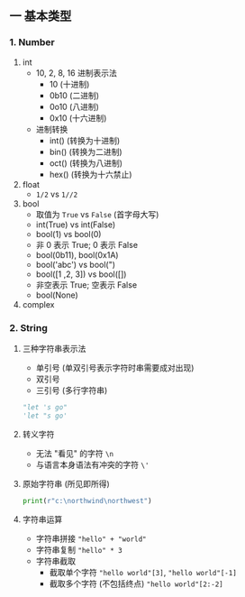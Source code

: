 ## 一 基本类型
### 1. Number
1. int
    - 10, 2, 8, 16 进制表示法
        - 10 (十进制)
        - 0b10 (二进制)
        - 0o10 (八进制)
        - 0x10 (十六进制)
    - 进制转换
        - int() (转换为十进制)
        - bin() (转换为二进制)
        - oct() (转换为八进制)
        - hex() (转换为十六禁止)
2. float
    - `1/2` vs `1//2`
3. bool
    - 取值为 `True` vs `False` (首字母大写)
    - int(True) vs int(False) 
    - bool(1) vs bool(0)
    - 非 0 表示 True; 0 表示 False
    - bool(0b11), bool(0x1A)
    - bool('abc') vs bool(")
    - bool([1 ,2, 3]) vs bool([])
    - 非空表示 True; 空表示 False
    - bool(None)
4. complex
 
### 2. String
1. 三种字符串表示法
    - 单引号 (单双引号表示字符时串需要成对出现)
    - 双引号
    - 三引号 (多行字符串)
    ```python
    "let 's go"
    'let "s go'
    ```
    
2. 转义字符
    - 无法 "看见" 的字符 `\n`
    - 与语言本身语法有冲突的字符 `\'`
    
3. 原始字符串 (所见即所得)
    ```python
    print(r"c:\northwind\northwest")
    ```
4. 字符串运算
    - 字符串拼接 `"hello" + "world"`
    - 字符串复制 `"hello" * 3`
    - 字符串截取
        - 截取单个字符 `"hello world"[3]`, `"hello world"[-1]`
        - 截取多个字符 (不包括终点) `"hello world"[2:-2]`

     
        
        
           
    